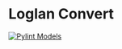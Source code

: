 # Loglan Convert

[![Pylint Models](https://github.com/torrua/loglan_convert/actions/workflows/pylint_models.yml/badge.svg)](https://github.com/torrua/loglan_convert/actions/workflows/pylint_models.yml)